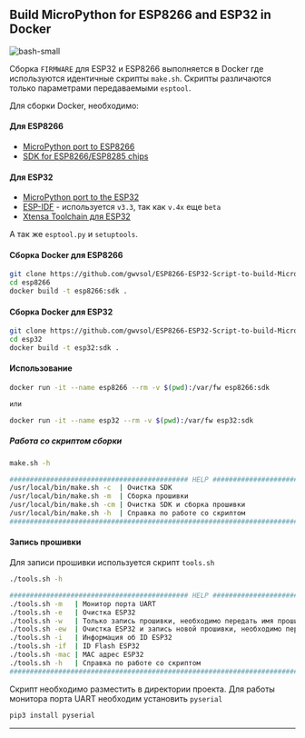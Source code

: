 ## Build MicroPython for ESP8266 and ESP32 in Docker

![bash-small](https://user-images.githubusercontent.com/13176091/54089754-070c6c00-4375-11e9-8495-d06e9d5f3fe3.png)

Cборка ```FIRMWARE``` для ESP32 и ESP8266 выполняется в Docker где используются идентичные скрипты ```make.sh```. Скрипты различаются только параметрами передаваемыми ```esptool```.

Для сборки Docker, необходимо:

#### Для ESP8266
* [MicroPython port to ESP8266](https://github.com/micropython/micropython/tree/master/ports/esp8266#micropython-port-to-esp8266)
* [SDK for ESP8266/ESP8285 chips](https://github.com/pfalcon/esp-open-sdk)

#### Для ESP32
* [MicroPython port to the ESP32](https://github.com/micropython/micropython/tree/master/ports/esp32#micropython-port-to-the-esp32)
* [ESP-IDF](https://github.com/espressif/esp-idf#developing-with-esp-idf) - используется ```v3.3```, так как ```v.4x``` еще ```beta```
* [Xtensa Toolchain для ESP32](https://docs.espressif.com/projects/esp-idf/en/latest/get-started/linux-setup.html)

А так же ```esptool.py``` и ```setuptools```.

#### Сборка Docker для ESP8266
```bash
git clone https://github.com/gwvsol/ESP8266-ESP32-Script-to-build-MicroPython.git
cd esp8266
docker build -t esp8266:sdk .
```
#### Сборка Docker для ESP32
```bash
git clone https://github.com/gwvsol/ESP8266-ESP32-Script-to-build-MicroPython.git
cd esp32
docker build -t esp32:sdk .
```

#### Использование

```bash
docker run -it --name esp8266 --rm -v $(pwd):/var/fw esp8266:sdk

или

docker run -it --name esp32 --rm -v $(pwd):/var/fw esp32:sdk
```

##### Работа со скриптом сборки

```bash
make.sh -h

############################################ HELP ###############################################
/usr/local/bin/make.sh -c  | Очистка SDK
/usr/local/bin/make.sh -m  | Cборка прошивки
/usr/local/bin/make.sh -cm | Очистка SDK и сборка прошивки
/usr/local/bin/make.sh -h  | Справка по работе со скриптом
#################################################################################################

```
#### Запись прошивки 
Для записи прошивки используется скрипт ```tools.sh```

```bash
./tools.sh -h

############################################ HELP ###############################################
./tools.sh -m   | Moнитор порта UART
./tools.sh -e   | Очистка ESP32
./tools.sh -w   | Только запись прошивки, необходимо передать имя прошивки
./tools.sh -ew  | Очистка ESP32 и запись новой прошивки, необходимо передать имя прошивки
./tools.sh -i   | Информация об ID ESP32
./tools.sh -if  | ID Flash ESP32
./tools.sh -mac | MAC адрес ESP32
./tools.sh -h   | Справка по работе со скриптом
#################################################################################################

```
Скрипт необходимо разместить в директории проекта. Для работы монитора порта UART необходим установить ```pyserial```

```bash
pip3 install pyserial
```
***